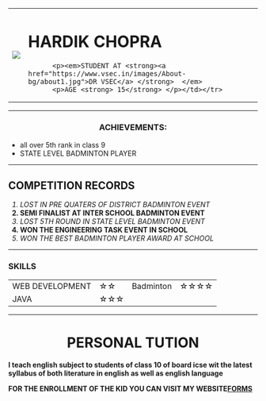 <html>
<head>
  <title>HARDIK'S PERSONAL SITE </title>

</head>
<body>
  <table>
    <tr>
      <td><img src="D:\madi\Web Dev - madi"></TD>
        <td><h1>HARDIK CHOPRA</h1>

          <p><em>STUDENT AT <strong><a href="https://www.vsec.in/images/About-bg/about1.jpg">DR VSEC</a> </strong>  </em>
          <p>AGE <strong> 15</strong> </p></td></tr>

  </table>
  <hr>
<center><h3>ACHIEVEMENTS:</h3></center>
<ul>
  <li>all over 5th rank in class 9</li>
  <li>STATE LEVEL BADMINTON PLAYER</li>
</ul>

<hr>
<h2> COMPETITION RECORDS</H2>
  <ol>
  <em>  <li>LOST IN PRE QUATERS OF DISTRICT BADMINTON EVENT</li></em>
  <strong>  <li>SEMI FINALIST AT INTER SCHOOL BADMINTON EVENT</li></strong>
  <em>   <li>LOST 5TH ROUND IN STATE LEVEL BADMINTON EVENT</li></em>
    <strong><li>WON THE ENGINEERING TASK EVENT IN SCHOOL</li></strong>
    <em> <li> WON THE BEST BADMINTON PLAYER AWARD AT SCHOOL</li></em>
    </ol>
    <hr>
    <h3>SKILLS</h3>
    <table cellspacing="10">
      <tr>
      <td>WEB DEVELOPMENT</td>
      <td>☆☆</td>
      <td>Badminton</td>
      <td>☆☆☆☆</td>
      </tr>
      <tr>
        <td>JAVA</td>
        <td>☆☆☆</td>
      </tr>
    </table>
    <hr>
    <center><h1>PERSONAL TUTION</H1></center>
      <STRONG>
        <p>I teach english subject to students of class 10 of board icse wit the latest syllabus of both literature in english as well as english language</p>
      <p>FOR THE ENROLLMENT OF THE KID YOU CAN VISIT MY WEBSITE<a href="ENROLL FORM.html">FORMS</a></p>
      </STRONG>
</body>
</html>
